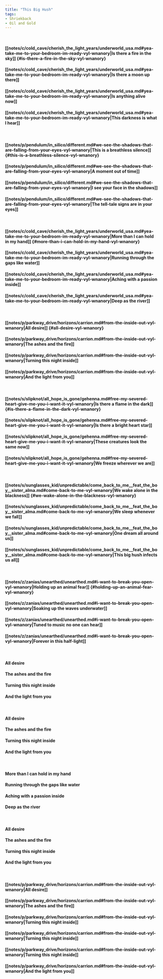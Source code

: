 ```yaml
---
title: "This Big Hush"
tags:
- Shriekback
- Oil and Gold
---
```

&nbsp;
#### [[notes/c/cold_cave/cherish_the_light_years/underworld_usa.md#yea-take-me-to-your-bedroom-im-ready-vyl-wnanory|Is there a fire in the sky]] {#is-there-a-fire-in-the-sky-vyl-wnanory}
#### [[notes/c/cold_cave/cherish_the_light_years/underworld_usa.md#yea-take-me-to-your-bedroom-im-ready-vyl-wnanory|Is there a moon up there]]
#### [[notes/c/cold_cave/cherish_the_light_years/underworld_usa.md#yea-take-me-to-your-bedroom-im-ready-vyl-wnanory|Is anything alive now]]
#### [[notes/c/cold_cave/cherish_the_light_years/underworld_usa.md#yea-take-me-to-your-bedroom-im-ready-vyl-wnanory|This darkness is what I hear]]
&nbsp;
#### [[notes/p/pendulum/in_silico/different.md#we-see-the-shadows-that-are-falling-from-your-eyes-vyl-wnanory|This is a breathless silence]] {#this-is-a-breathless-silence-vyl-wnanory}
#### [[notes/p/pendulum/in_silico/different.md#we-see-the-shadows-that-are-falling-from-your-eyes-vyl-wnanory|A moment out of time]]
#### [[notes/p/pendulum/in_silico/different.md#we-see-the-shadows-that-are-falling-from-your-eyes-vyl-wnanory|I see your face in the shadows]]
#### [[notes/p/pendulum/in_silico/different.md#we-see-the-shadows-that-are-falling-from-your-eyes-vyl-wnanory|The tell-tale signs are in your eyes]]
&nbsp;
#### [[notes/c/cold_cave/cherish_the_light_years/underworld_usa.md#yea-take-me-to-your-bedroom-im-ready-vyl-wnanory|More than I can hold in my hand]] {#more-than-i-can-hold-in-my-hand-vyl-wnanory}
#### [[notes/c/cold_cave/cherish_the_light_years/underworld_usa.md#yea-take-me-to-your-bedroom-im-ready-vyl-wnanory|Running through the gaps like water]]
#### [[notes/c/cold_cave/cherish_the_light_years/underworld_usa.md#yea-take-me-to-your-bedroom-im-ready-vyl-wnanory|Aching with a passion inside]]
#### [[notes/c/cold_cave/cherish_the_light_years/underworld_usa.md#yea-take-me-to-your-bedroom-im-ready-vyl-wnanory|Deep as the river]]
&nbsp;
#### [[notes/p/parkway_drive/horizons/carrion.md#from-the-inside-out-vyl-wnanory|All desire]] {#all-desire-vyl-wnanory}
#### [[notes/p/parkway_drive/horizons/carrion.md#from-the-inside-out-vyl-wnanory|The ashes and the fire]]
#### [[notes/p/parkway_drive/horizons/carrion.md#from-the-inside-out-vyl-wnanory|Turning this night inside]]
#### [[notes/p/parkway_drive/horizons/carrion.md#from-the-inside-out-vyl-wnanory|And the light from you]]
&nbsp;
#### [[notes/s/slipknot/all_hope_is_gone/gehenna.md#free-my-severed-heart-give-me-you-i-want-it-vyl-wnanory|Is there a flame in the dark]] {#is-there-a-flame-in-the-dark-vyl-wnanory}
#### [[notes/s/slipknot/all_hope_is_gone/gehenna.md#free-my-severed-heart-give-me-you-i-want-it-vyl-wnanory|Is there a bright heart star]]
#### [[notes/s/slipknot/all_hope_is_gone/gehenna.md#free-my-severed-heart-give-me-you-i-want-it-vyl-wnanory|These creatures look the same now]]
#### [[notes/s/slipknot/all_hope_is_gone/gehenna.md#free-my-severed-heart-give-me-you-i-want-it-vyl-wnanory|We freeze wherever we are]]
&nbsp;
#### [[notes/s/sunglasses_kid/unpredictable/come_back_to_me__feat_the_boy__sister_alma.md#come-back-to-me-vyl-wnanory|We wake alone in the blackness]] {#we-wake-alone-in-the-blackness-vyl-wnanory}
#### [[notes/s/sunglasses_kid/unpredictable/come_back_to_me__feat_the_boy__sister_alma.md#come-back-to-me-vyl-wnanory|We sleep whenever we fall]]
#### [[notes/s/sunglasses_kid/unpredictable/come_back_to_me__feat_the_boy__sister_alma.md#come-back-to-me-vyl-wnanory|One dream all around us]]
#### [[notes/s/sunglasses_kid/unpredictable/come_back_to_me__feat_the_boy__sister_alma.md#come-back-to-me-vyl-wnanory|This big hush infects us all]]
&nbsp;
#### [[notes/z/zanias/unearthed/unearthed.md#i-want-to-break-you-open-vyl-wnanory|Holding up an animal fear]] {#holding-up-an-animal-fear-vyl-wnanory}
#### [[notes/z/zanias/unearthed/unearthed.md#i-want-to-break-you-open-vyl-wnanory|Soaking up the waves underwater]]
#### [[notes/z/zanias/unearthed/unearthed.md#i-want-to-break-you-open-vyl-wnanory|Tuned to music no one can hear]]
#### [[notes/z/zanias/unearthed/unearthed.md#i-want-to-break-you-open-vyl-wnanory|Forever in this half-light]]
&nbsp;
#### All desire
#### The ashes and the fire
#### Turning this night inside
#### And the light from you
&nbsp;
#### All desire
#### The ashes and the fire
#### Turning this night inside
#### And the light from you
&nbsp;
#### More than I can hold in my hand
#### Running through the gaps like water
#### Aching with a passion inside
#### Deep as the river
&nbsp;
#### All desire
#### The ashes and the fire
#### Turning this night inside
#### And the light from you
&nbsp;
#### [[notes/p/parkway_drive/horizons/carrion.md#from-the-inside-out-vyl-wnanory|All desire]]
#### [[notes/p/parkway_drive/horizons/carrion.md#from-the-inside-out-vyl-wnanory|The ashes and the fire]]
#### [[notes/p/parkway_drive/horizons/carrion.md#from-the-inside-out-vyl-wnanory|Turning this night inside]]
#### [[notes/p/parkway_drive/horizons/carrion.md#from-the-inside-out-vyl-wnanory|Turning this night inside]]
#### [[notes/p/parkway_drive/horizons/carrion.md#from-the-inside-out-vyl-wnanory|Turning this night inside]]
#### [[notes/p/parkway_drive/horizons/carrion.md#from-the-inside-out-vyl-wnanory|And the light from you]]
